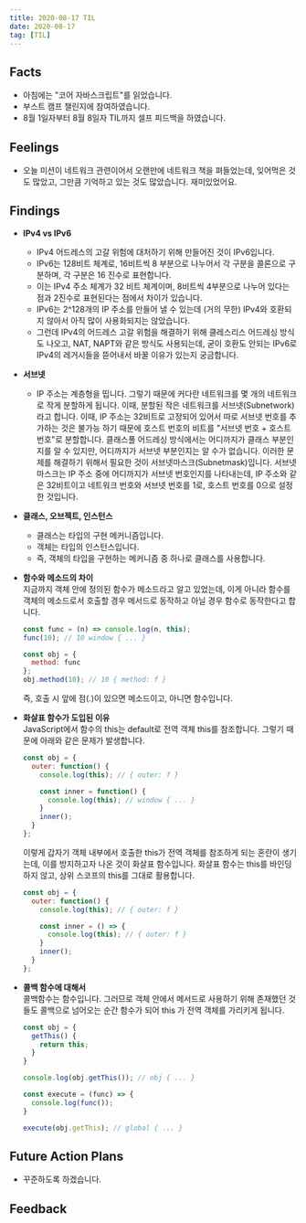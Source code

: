 ```yaml
---
title: 2020-08-17 TIL
date: 2020-08-17
tag: [TIL]
---
```


## Facts

- 아침에는 "코어 자바스크립트"를 읽었습니다.
- 부스트 캠프 챌린지에 참여하였습니다.
- 8월 1일자부터 8월 8일자 TIL까지 셀프 피드백을 하였습니다.

## Feelings

- 오늘 미션이 네트워크 관련이어서 오랜만에 네트워크 책을 펴들었는데, 잊어먹은 것도 많았고, 그만큼 기억하고 있는 것도 많았습니다. 재미있었어요.

## Findings

- **IPv4 vs IPv6**
  - IPv4 어드레스의 고갈 위험에 대처하기 위해 만들어진 것이 IPv6입니다.
  - IPv6는 128비트 체계로, 16비트씩 8 부분으로 나누어서 각 구분을 콜론으로 구분하며, 각 구분은 16 진수로 표현합니다.
  - 이는 IPv4 주소 체계가 32 비트 체계이며, 8비트씩 4부분으로 나누어 있다는 점과 2진수로 표현된다는 점에서 차이가 있습니다.
  - IPv6는 2^128개의 IP 주소를 만들어 낼 수 있는데 (거의 무한) IPv4와 호환되지 않아서 아직 많이 사용화되지는 않았습니다.
  - 그런데 IPv4의 어드레스 고갈 위험을 해결하기 위해 클레스리스 어드레싱 방식도 나오고, NAT, NAPT와 같은 방식도 사용되는데, 굳이 호환도 안되는 IPv6로 IPv4의 레거시들을 뜯어내서 바꿀 이유가 있는지 궁금합니다.
- **서브넷**
  - IP 주소는 계층형을 띱니다. 그렇기 때문에 커다란 네트워크를 몇 개의 네트워크로 작게 분할하게 됩니다. 이때, 분할된 작은 네트워크를 서브넷(Subnetwork)라고 합니다. 이때, IP 주소는 32비트로 고정되어 있어서 따로 서브넷 번호를 추가하는 것은 불가능 하기 때문에 호스트 번호의 비트를 "서브넷 번호 + 호스트 번호"로 분할합니다. 클래스풀 어드레싱 방식에서는 어디까지가 클래스 부분인지를 알 수 있지만, 어디까지가 서브넷 부분인지는 알 수가 없습니다. 이러한 문제를 해결하기 위해서 필요한 것이 서브넷마스크(Subnetmask)입니다. 서브넷마스크는 IP 주소 중에 어디까지가 서브넷 번호인지를 나타내는데, IP 주소와 같은 32비트이고 네트워크 번호와 서브넷 번호를 1로, 호스트 번호를 0으로 설정한 것입니다.
- **클래스, 오브젝트, 인스턴스**
  - 클래스는 타입의 구현 메커니즘입니다.
  - 객체는 타입의 인스턴스입니다.
  - 즉, 객체의 타입을 구현하는 메커니즘 중 하나로 클래스를 사용합니다.
- **함수와 메소드의 차이**  
  지금까지 객체 안에 정의된 함수가 메소드라고 알고 있었는데, 이게 아니라 함수를 객체의 메소드로서 호출할 경우 메서드로 동작하고 아닐 경우 함수로 동작한다고 합니다.

    ```javascript
    const func = (n) => console.log(n, this);
    func(10); // 10 window { ... }

    const obj = {
      method: func
    };
    obj.method(10); // 10 { method: f }
    ```

    즉, 호출 시 앞에 점(.)이 있으면 메소드이고, 아니면 함수입니다.

- **화살표 함수가 도입된 이유**  
  JavaScript에서 함수의 this는 default로 전역 객체 this를 참조합니다. 그렇기 때문에 아래와 같은 문제가 발생합니다.

    ```javascript
    const obj = {
      outer: function() {
        console.log(this); // { outer: f }

        const inner = function() {
          console.log(this); // window { ... }
        }
        inner();
      }
    };
    ```

    이렇게 갑자기 객체 내부에서 호출한 this가 전역 객체를 참조하게 되는 혼란이 생기는데, 이를 방지하고자 나온 것이 화살표 함수입니다. 화살표 함수는 this를 바인딩 하지 않고, 상위 스코프의 this를 그대로 활용합니다.

    ```javascript
    const obj = {
      outer: function() {
        console.log(this); // { outer: f }

        const inner = () => {
          console.log(this); // { outer: f }
        }
        inner();
      }
    };
    ```

- **콜백 함수에 대해서**  
  콜백함수는 함수입니다. 그러므로 객체 안에서 메서드로 사용하기 위해 존재했던 것들도 콜백으로 넘어오는 순간 함수가 되어 this 가 전역 객체를 가리키게 됩니다.

    ```javascript
    const obj = {
      getThis() {
        return this;
      }
    }

    console.log(obj.getThis()); // obj { ... }

    const execute = (func) => {
      console.log(func());
    }

    execute(obj.getThis); // global { ... }
    ```

## Future Action Plans

- 꾸준하도록 하겠습니다.

## Feedback
